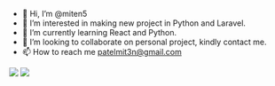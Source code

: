 - 👋 Hi, I’m @miten5
- 👀 I’m interested in making new project in Python and Laravel.
- 🌱 I’m currently learning React and Python.
- 💞️ I’m looking to collaborate on personal project, kindly contact me.
- 📫 How to reach me patelmit3n@gmail.com

<img src="https://github-readme-stats.vercel.app/api?username=miten5&show_icons=true&theme=dark"/>

<img src="https://github-readme-stats.vercel.app/api/top-langs?username=miten5"/>

<!---
miten5/miten5 is a ✨ special ✨ repository because its `README.md` (this file) appears on your GitHub profile.
You can click the Preview link to take a look at your changes.
--->
